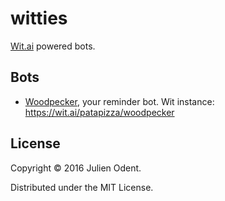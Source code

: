 # witties

[Wit.ai](https://wit.ai) powered bots.


## Bots

* [Woodpecker](https://m.me/woodpeckerbot), your reminder bot. Wit instance: https://wit.ai/patapizza/woodpecker

## License

Copyright © 2016 Julien Odent.

Distributed under the MIT License.
